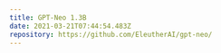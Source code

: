 ```yaml
---
title: GPT-Neo 1.3B
date: 2021-03-21T07:44:54.483Z
repository: https://github.com/EleutherAI/gpt-neo/
---
```

